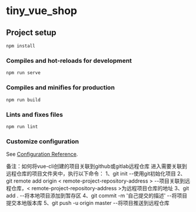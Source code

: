 # tiny_vue_shop

## Project setup
```
npm install
```

### Compiles and hot-reloads for development
```
npm run serve
```

### Compiles and minifies for production
```
npm run build
```

### Lints and fixes files
```
npm run lint
```

### Customize configuration
See [Configuration Reference](https://cli.vuejs.org/config/).



备注：如何将vue-cli创建的项目关联到github或gitlab远程仓库
进入需要关联到远程仓库的项目文件夹中，执行以下命令：
1、git init
--使用git初始化项目
2、git remote add origin < remote-project-repository-address >
--项目关联到远程仓库，< remote-project-repository-address >为远程项目仓库的地址
3、git add .
--将本地项目添加到暂存区
4、git commit -m '自己提交的描述'
--将项目提交本地版本库
5、git push -u origin master
--将项目推送到远程仓库